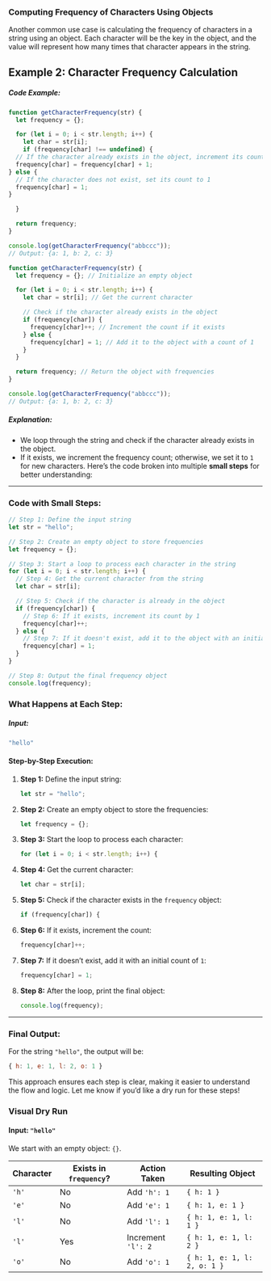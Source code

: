 ### Computing Frequency of Characters Using Objects
Another common use case is calculating the frequency of characters in a string using an object. Each character will be the key in the object, and the value will represent how many times that character appears in the string.

## Example 2: Character Frequency Calculation

##### Code Example:
```js
function getCharacterFrequency(str) {
  let frequency = {};

  for (let i = 0; i < str.length; i++) {
    let char = str[i];
    if (frequency[char] !== undefined) {
  // If the character already exists in the object, increment its count
  frequency[char] = frequency[char] + 1;
} else {
  // If the character does not exist, set its count to 1
  frequency[char] = 1;
}

  }

  return frequency;
}

console.log(getCharacterFrequency("abbccc"));
// Output: {a: 1, b: 2, c: 3}
```

```js
function getCharacterFrequency(str) {
  let frequency = {}; // Initialize an empty object

  for (let i = 0; i < str.length; i++) {
    let char = str[i]; // Get the current character

    // Check if the character already exists in the object
    if (frequency[char]) {
      frequency[char]++; // Increment the count if it exists
    } else {
      frequency[char] = 1; // Add it to the object with a count of 1
    }
  }

  return frequency; // Return the object with frequencies
}

console.log(getCharacterFrequency("abbccc"));
// Output: {a: 1, b: 2, c: 3}
```

##### Explanation:
- We loop through the string and check if the character already exists in the object.
- If it exists, we increment the frequency count; otherwise, we set it to `1` for new characters.
Here’s the code broken into multiple **small steps** for better understanding:
***

### Code with Small Steps:
```js
// Step 1: Define the input string
let str = "hello";

// Step 2: Create an empty object to store frequencies
let frequency = {};

// Step 3: Start a loop to process each character in the string
for (let i = 0; i < str.length; i++) {
  // Step 4: Get the current character from the string
  let char = str[i];

  // Step 5: Check if the character is already in the object
  if (frequency[char]) {
    // Step 6: If it exists, increment its count by 1
    frequency[char]++;
  } else {
    // Step 7: If it doesn't exist, add it to the object with an initial count of 1
    frequency[char] = 1;
  }
}

// Step 8: Output the final frequency object
console.log(frequency);
```

### What Happens at Each Step:

##### Input:
```js
"hello"
```

#### Step-by-Step Execution:

1. **Step 1:** Define the input string:
	```js
	let str = "hello";
	```

2. **Step 2:** Create an empty object to store the frequencies:
	```js
	let frequency = {};
	```

3. **Step 3:** Start the loop to process each character:
	```js
	for (let i = 0; i < str.length; i++) {
	```

4. **Step 4:** Get the current character:
	```js
	let char = str[i];
	```

5. **Step 5:** Check if the character exists in the `frequency` object:
	```js
	if (frequency[char]) {
	```

6. **Step 6:** If it exists, increment the count:
	```js
	frequency[char]++;
	```

7. **Step 7:** If it doesn’t exist, add it with an initial count of `1`:
	```js
	frequency[char] = 1;
	```

8. **Step 8:** After the loop, print the final object:
	```js
	console.log(frequency);
	```
***
### Final Output:
For the string `"hello"`, the output will be:

```js
{ h: 1, e: 1, l: 2, o: 1 }
```
This approach ensures each step is clear, making it easier to understand the flow and logic. Let me know if you’d like a dry run for these steps!

### Visual Dry Run

#### Input: `"hello"`
We start with an empty object: `{}`.

| Character | Exists in `frequency`? | Action Taken       | Resulting Object             |
| --------- | ---------------------- | ------------------ | ---------------------------- |
| `'h'`     | No                     | Add `'h': 1`       | `{ h: 1 }`                   |
| `'e'`     | No                     | Add `'e': 1`       | `{ h: 1, e: 1 }`             |
| `'l'`     | No                     | Add `'l': 1`       | `{ h: 1, e: 1, l: 1 }`       |
| `'l'`     | Yes                    | Increment `'l': 2` | `{ h: 1, e: 1, l: 2 }`       |
| `'o'`     | No                     | Add `'o': 1`       | `{ h: 1, e: 1, l: 2, o: 1 }` |
